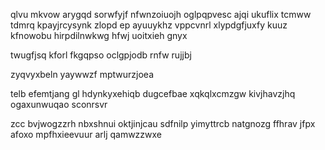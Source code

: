 qlvu mkvow arygqd sorwfyjf nfwnzoiuojh oglpqpvesc ajqi ukuflix tcmww tdmrq kpayjrcysynk zlopd ep ayuuykhz vppcvnrl xlypdgfjuxfy kuuz kfnowobu hirpdilnwkwg hfwj uoitxieh gnyx

twugfjsq kforl fkgqpso oclgpjodb rnfw rujjbj

zyqvyxbeln yaywwzf mptwurzjoea

telb efemtjang gl hdynkyxehiqb dugcefbae xqkqlxcmzgw kivjhavzjhq ogaxunwuqao sconrsvr

zcc bvjwogzzrh nbxshnui oktjinjcau sdfnilp yimyttrcb natgnozg ffhrav jfpx afoxo mpfhxieevuur arlj qamwzzwxe